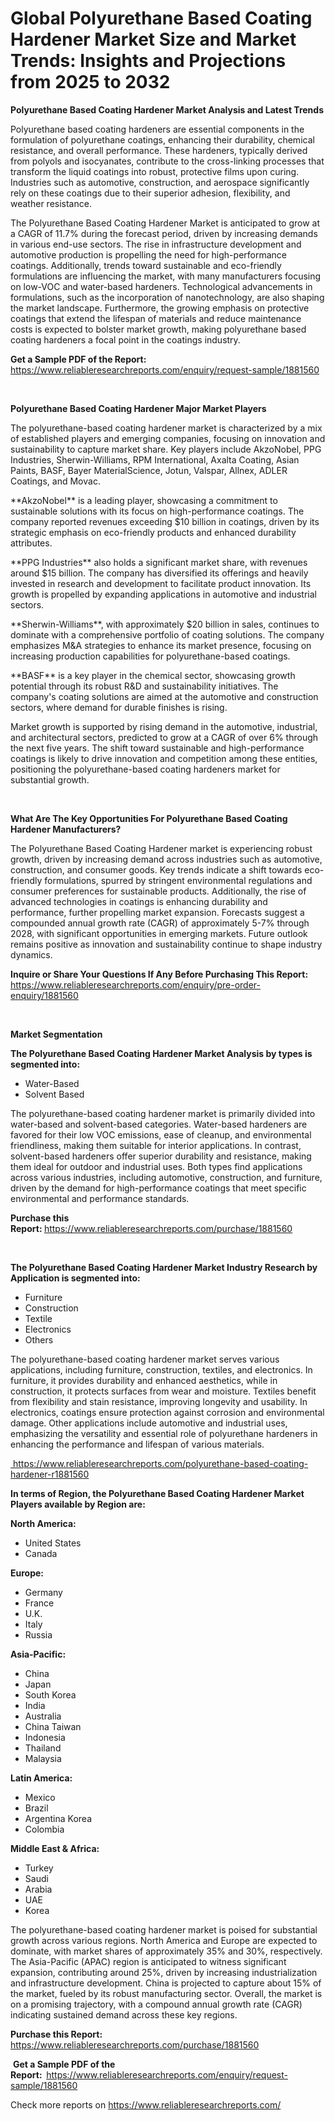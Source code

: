 <p><h1>Global Polyurethane Based Coating Hardener Market Size and Market Trends: Insights and Projections from 2025 to 2032</h1></p><p><strong>Polyurethane Based Coating Hardener Market Analysis and Latest Trends</strong></p>
<p><p>Polyurethane based coating hardeners are essential components in the formulation of polyurethane coatings, enhancing their durability, chemical resistance, and overall performance. These hardeners, typically derived from polyols and isocyanates, contribute to the cross-linking processes that transform the liquid coatings into robust, protective films upon curing. Industries such as automotive, construction, and aerospace significantly rely on these coatings due to their superior adhesion, flexibility, and weather resistance.</p><p>The Polyurethane Based Coating Hardener Market is anticipated to grow at a CAGR of 11.7% during the forecast period, driven by increasing demands in various end-use sectors. The rise in infrastructure development and automotive production is propelling the need for high-performance coatings. Additionally, trends toward sustainable and eco-friendly formulations are influencing the market, with many manufacturers focusing on low-VOC and water-based hardeners. Technological advancements in formulations, such as the incorporation of nanotechnology, are also shaping the market landscape. Furthermore, the growing emphasis on protective coatings that extend the lifespan of materials and reduce maintenance costs is expected to bolster market growth, making polyurethane based coating hardeners a focal point in the coatings industry.</p></p>
<p><strong>Get a Sample PDF of the Report:&nbsp;</strong> <a href="https://www.reliableresearchreports.com/enquiry/request-sample/1881560?utm_campaign=2146&utm_medium=2&utm_source=Github&utm_content=ia&utm_term=04022025&utm_id=polyurethane-based-coating-hardener">https://www.reliableresearchreports.com/enquiry/request-sample/1881560</a></p>
<p>&nbsp;</p>
<p><strong>Polyurethane Based Coating Hardener Major Market Players</strong></p>
<p><p>The polyurethane-based coating hardener market is characterized by a mix of established players and emerging companies, focusing on innovation and sustainability to capture market share. Key players include AkzoNobel, PPG Industries, Sherwin-Williams, RPM International, Axalta Coating, Asian Paints, BASF, Bayer MaterialScience, Jotun, Valspar, Allnex, ADLER Coatings, and Movac.</p><p>**AkzoNobel** is a leading player, showcasing a commitment to sustainable solutions with its focus on high-performance coatings. The company reported revenues exceeding $10 billion in coatings, driven by its strategic emphasis on eco-friendly products and enhanced durability attributes.</p><p>**PPG Industries** also holds a significant market share, with revenues around $15 billion. The company has diversified its offerings and heavily invested in research and development to facilitate product innovation. Its growth is propelled by expanding applications in automotive and industrial sectors.</p><p>**Sherwin-Williams**, with approximately $20 billion in sales, continues to dominate with a comprehensive portfolio of coating solutions. The company emphasizes M&A strategies to enhance its market presence, focusing on increasing production capabilities for polyurethane-based coatings.</p><p>**BASF** is a key player in the chemical sector, showcasing growth potential through its robust R&D and sustainability initiatives. The company's coating solutions are aimed at the automotive and construction sectors, where demand for durable finishes is rising.</p><p>Market growth is supported by rising demand in the automotive, industrial, and architectural sectors, predicted to grow at a CAGR of over 6% through the next five years. The shift toward sustainable and high-performance coatings is likely to drive innovation and competition among these entities, positioning the polyurethane-based coating hardeners market for substantial growth.</p></p>
<p>&nbsp;</p>
<p><strong>What Are The Key Opportunities For Polyurethane Based Coating Hardener Manufacturers?</strong></p>
<p><p>The Polyurethane Based Coating Hardener market is experiencing robust growth, driven by increasing demand across industries such as automotive, construction, and consumer goods. Key trends indicate a shift towards eco-friendly formulations, spurred by stringent environmental regulations and consumer preferences for sustainable products. Additionally, the rise of advanced technologies in coatings is enhancing durability and performance, further propelling market expansion. Forecasts suggest a compounded annual growth rate (CAGR) of approximately 5-7% through 2028, with significant opportunities in emerging markets. Future outlook remains positive as innovation and sustainability continue to shape industry dynamics.</p></p>
<p><strong>Inquire or Share Your Questions If Any Before Purchasing This Report:</strong> <a href="https://www.reliableresearchreports.com/enquiry/pre-order-enquiry/1881560?utm_campaign=2146&utm_medium=2&utm_source=Github&utm_content=ia&utm_term=04022025&utm_id=polyurethane-based-coating-hardener">https://www.reliableresearchreports.com/enquiry/pre-order-enquiry/1881560</a></p>
<p>&nbsp;</p>
<p><strong>Market Segmentation</strong></p>
<p><strong>The Polyurethane Based Coating Hardener Market Analysis by types is segmented into:</strong></p>
<p><ul><li>Water-Based</li><li>Solvent Based</li></ul></p>
<p><p>The polyurethane-based coating hardener market is primarily divided into water-based and solvent-based categories. Water-based hardeners are favored for their low VOC emissions, ease of cleanup, and environmental friendliness, making them suitable for interior applications. In contrast, solvent-based hardeners offer superior durability and resistance, making them ideal for outdoor and industrial uses. Both types find applications across various industries, including automotive, construction, and furniture, driven by the demand for high-performance coatings that meet specific environmental and performance standards.</p></p>
<p><strong>Purchase this Report:&nbsp;</strong><a href="https://www.reliableresearchreports.com/purchase/1881560?utm_campaign=2146&utm_medium=2&utm_source=Github&utm_content=ia&utm_term=04022025&utm_id=polyurethane-based-coating-hardener">https://www.reliableresearchreports.com/purchase/1881560</a></p>
<p>&nbsp;</p>
<p><strong>The Polyurethane Based Coating Hardener Market Industry Research by Application is segmented into:</strong></p>
<p><ul><li>Furniture</li><li>Construction</li><li>Textile</li><li>Electronics</li><li>Others</li></ul></p>
<p><p>The polyurethane-based coating hardener market serves various applications, including furniture, construction, textiles, and electronics. In furniture, it provides durability and enhanced aesthetics, while in construction, it protects surfaces from wear and moisture. Textiles benefit from flexibility and stain resistance, improving longevity and usability. In electronics, coatings ensure protection against corrosion and environmental damage. Other applications include automotive and industrial uses, emphasizing the versatility and essential role of polyurethane hardeners in enhancing the performance and lifespan of various materials.</p></p>
<p><a href="https://www.reliableresearchreports.com/polyurethane-based-coating-hardener-r1881560?utm_campaign=2146&utm_medium=2&utm_source=Github&utm_content=ia&utm_term=04022025&utm_id=polyurethane-based-coating-hardener">&nbsp;https://www.reliableresearchreports.com/polyurethane-based-coating-hardener-r1881560</a></p>
<p><strong>In terms of Region, the Polyurethane Based Coating Hardener Market Players available by Region are:</strong></p>
<p>
    <p> <strong> North America: </strong>
        <ul>
            <li>United States</li>
            <li>Canada</li>
        </ul>
        </p> 
    <p> <strong> Europe: </strong>
        <ul>
            <li>Germany</li>
            <li>France</li>
            <li>U.K.</li>
            <li>Italy</li>
            <li>Russia</li>
        </ul>
        </p> 
    <p> <strong> Asia-Pacific: </strong>
        <ul>
            <li>China</li>
            <li>Japan</li>
            <li>South Korea</li>
            <li>India</li>
            <li>Australia</li>
            <li>China Taiwan</li>
            <li>Indonesia</li>
            <li>Thailand</li>
            <li>Malaysia</li>
        </ul>
        </p> 
    <p> <strong> Latin America: </strong>
        <ul>
            <li>Mexico</li>
            <li>Brazil</li>
            <li>Argentina Korea</li>
            <li>Colombia</li>
        </ul>
        </p> 
    <p> <strong> Middle East & Africa: </strong>
        <ul>
            <li>Turkey</li>
            <li>Saudi</li>
            <li>Arabia</li>
            <li>UAE</li>
            <li>Korea</li>
        </ul>
    </p>
    </p>
<p><p>The polyurethane-based coating hardener market is poised for substantial growth across various regions. North America and Europe are expected to dominate, with market shares of approximately 35% and 30%, respectively. The Asia-Pacific (APAC) region is anticipated to witness significant expansion, contributing around 25%, driven by increasing industrialization and infrastructure development. China is projected to capture about 15% of the market, fueled by its robust manufacturing sector. Overall, the market is on a promising trajectory, with a compound annual growth rate (CAGR) indicating sustained demand across these key regions.</p></p>
<p><strong>Purchase this Report: </strong><a href="https://www.reliableresearchreports.com/purchase/1881560?utm_campaign=2146&utm_medium=2&utm_source=Github&utm_content=ia&utm_term=04022025&utm_id=polyurethane-based-coating-hardener">https://www.reliableresearchreports.com/purchase/1881560</a></p>
<p>&nbsp;<strong>Get a Sample PDF of the Report:&nbsp;&nbsp;</strong><a href="https://www.reliableresearchreports.com/enquiry/request-sample/1881560?utm_campaign=2146&utm_medium=2&utm_source=Github&utm_content=ia&utm_term=04022025&utm_id=polyurethane-based-coating-hardener">https://www.reliableresearchreports.com/enquiry/request-sample/1881560</a></p>
<p><strong></strong></p>
<p>Check more reports on <a href="https://www.reliableresearchreports.com/?utm_campaign=2146&utm_medium=2&utm_source=Github&utm_content=ia&utm_term=04022025&utm_id=polyurethane-based-coating-hardener">https://www.reliableresearchreports.com/</a></p>
